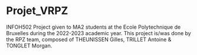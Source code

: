 # Projet_VRPZ
INFOH502 Project given to MA2 students at the Ecole Polytechnique de Bruxelles during the 2022-2023 academic year. This project is/was done by the RPZ team, composed of THEUNISSEN Gilles, TRILLET Antoine &amp; TONGLET Morgan.
